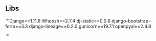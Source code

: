 ## Libs
'''Django==1.11.6
Whoosh==2.7.4
dj-static==0.0.6
django-bootstrap-form==3.3
django-lineage==0.2.0
gunicorn==19.7.1
openpyxl==2.4.8

'''